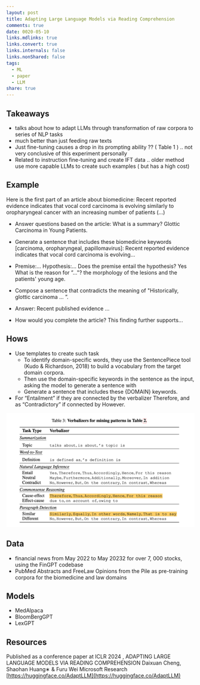 ```yaml
---
layout: post
title: Adapting Large Language Models via Reading Comprehension
comments: true
date: 0020-05-10
links.mdlinks: true
links.convert: true
links.internals: false
links.nonShared: false
tags:
  - ML
  - paper
  - LLM
share: true
---
```

## Takeaways
- talks about how to adapt LLMs through transformation of raw corpora to series of NLP tasks
- much better than just feeding raw texts 
- Just fine-tuning causes a drop in its prompting ability ?? ( Table 1 ) .. not very conclusive of this experiment personally
- Related to instruction fine-tuning and create IFT data .. older method use more capable LLMs to create such examples ( but has a high cost)

## Example

Here is the first part of an article about biomedicine: Recent reported evidence indicates that vocal cord carcinoma is evolving similarly to oropharyngeal cancer with an increasing number of patients (...) 

- Answer questions based on the article: What is a summary? Glottic Carcinoma in Young Patients.

- Generate a sentence that includes these biomedicine keywords [carcinoma, oropharyngeal, papillomavirus]: Recent reported evidence indicates that vocal cord carcinoma is evolving...

- Premise:... Hypothesis:... Does the premise entail the hypothesis? Yes What is the reason for ”..."? the morphology of the lesions and the patients' young age.

- Compose a sentence that contradicts the meaning of "Historically, glottic carcinoma ... ”.  
- Answer: Recent published evidence ...

- How would you complete the article? This finding further supports...


## Hows
- Use templates to create such task 
	- To identify domain-specific words, they  use the SentencePiece tool (Kudo & Richardson, 2018) to build a vocabulary from the target domain corpora.
	- Then use the domain-specific keywords in the sentence as the input, asking the model to generate a sentence with
	- Generate a sentence that includes these {DOMAIN} keywords.
- For  “Entailment” if they are connected by the verbalizer Therefore, and as “Contradictory” if connected by However.

![Pasted image 20240925103354.png](Pasted%20image%2020240925103354.png)
## Data
- financial news from May 2022 to May 20232 for over 7, 000 stocks, using the FinGPT codebase
- PubMed Abstracts and FreeLaw Opinions from the Pile as pre-training corpora for the biomedicine and law domains

## Models
- MedAlpaca
- BloomBergGPT
- LexGPT

##  Resources

Published as a conference paper at ICLR 2024 , 
ADAPTING LARGE LANGUAGE MODELS VIA READING COMPREHENSION
Daixuan Cheng, Shaohan Huang∗ & Furu Wei Microsoft Research
[https://huggingface.co/AdaptLLM](https://huggingface.co/AdaptLLM)